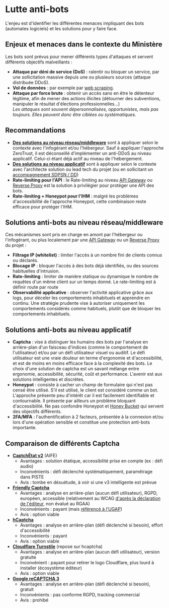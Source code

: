 # Lutte anti-bots
L'enjeu est d'identifier les différentes menaces impliquant des bots (automates logiciels) et les solutions pour y faire face.

## Enjeux et menaces dans le contexte du Ministère
Les bots sont prévus pour mener différents types d'attaques et servent différents objectifs malveillants :
- **Attaque par déni de service (DoS)** : ralentir ou bloquer un service, par une sollicitation massive depuis une ou plusieurs sources (attaque distribuée DDoS).
- **Vol de données** : par exemple par [web scraping](https://fr.wikipedia.org/wiki/Web_scraping).
- **Attaque par force brute** : obtenir un accès sans en être le détenteur légitime, afin de mener des actions illicites (détourner des subventions, manipuler le résultat d'élections professionnelles...)\
_Les attaques sont souvent dépersonnalisées, opportunistes, mais pas toujours. Elles peuvent donc être ciblées ou systématiques._ 

## Recommandations
- [**Des solutions au niveau réseau/middleware**](#solutions-anti-bots-au-niveau-réseaumiddleware) sont à appliquer selon le contexte avec l'infogérant et/ou l'hébergeur. Sauf à appliquer l'approche ZeroTrust, il est déconseillé d'implémenter un anti-DDoS au niveau applicatif. Celui-ci étant déjà actif au niveau de l'hébergement.
- [**Des solutions au niveau applicatif**](#solutions-anti-bots-au-niveau-applicatif) sont à appliquer selon le contexte avec l'architecte solution ou lead tech du projet (ou en sollicitant un [accompagnement SDPSN / DD](https://msociauxfr.sharepoint.com/teams/BureauDesignDev/SitePages/Notreoffre.aspx))
- **Rate-limiting pour l'API** : le Rate-limiting au niveau [API Gateway](../Architecture/api-gateway.md) ou [Reverse Proxy](https://fr.wikipedia.org/wiki/Proxy_inverse) est la solution à privilégier pour protéger une API des bots.
- **Rate-limiting + Honeypot pour l'IHM** : malgré les problèmes d'accessibilité de l'approche Honeypot, cette combinaison reste efficace pour protéger l'IHM.

## Solutions anti-bots au niveau réseau/middleware
Ces mécanismes sont pris en charge en amont par l'hébergeur ou l'infogérant, ou plus localement par une [API Gateway](../Architecture/api-gateway.md) ou un [Reverse Proxy](https://fr.wikipedia.org/wiki/Proxy_inverse) du projet :
- **Filtrage IP (whitelist)** : limiter l'accès à un nombre fini de clients connus ou déclarés.
- **Blocage IP** : bloquer l'accès à des bots déjà identifiés, ou des sources habituelles d'intrusion.
- **Rate-limiting** : limiter de manière statique ou dynamique le nombre de requêtes d'un même client sur un temps donné. Le rate-limiting est à définir route par route
- **Observabilité applicative** : observer l'activité applicative grâce aux logs, pour déceler les comportements inhabituels et apprendre en continu. Une stratégie prudente vise à autoriser uniquement les comportements considérés comme habituels, plutôt que de bloquer les comportements inhabituels.

## Solutions anti-bots au niveau applicatif
- **Captcha** : vise à distinguer les humains des bots par l'analyse en arrière-plan d'un faisceau d'indices (comme le comportement de l'utilisateur) et/ou par un défi utilisateur visuel ou auditif. Le défi utilisateur est une vraie douleur en terme d'ergonomie et d'accessibilité, et est de moins en moins efficace face à la complexité des bots. Le choix d'une solution de captcha est un savant mélange entre ergonomie, accessibilité, sécurité, coût et performance. L'avenir est aux solutions intelligentes et discrètes.
- **Honeypot** : consiste à cacher un champ de formulaire qui n'est pas censé être utilisé. S'il est utilisé, le client est considéré comme un bot. L'approche présente peu d'intérêt car il est facilement identifiable et contournable. Il présente par ailleurs un problème bloquant d'accessibilité. Ne pas confondre Honeypot et [Honey Bucket](https://dec.alaska.gov/eh/solid-waste/how-do-i-dispose-of/honeybucket-waste/) qui servent des objectifs différents.
- **2FA/MFA** : l'authentification à 2 facteurs, présentée à la connexion et/ou lors d'une opération sensible et constitue une protection anti-bots importante.

## Comparaison de différents Captcha
- [**CaptchÉtat v2**](https://static.piste.gouv.fr/captchEtat/docs/CAPTCHA_v2_GUIDE_IMPLEMENTATION.pdf) (AIFE)
    - Avantages : solution étatique, accessibilité prise en compte (ex : défi audio)
    - Inconvénients : défi déclenché systématiquement, paramétrage dans PISTE
    - Avis : tombe en désuétude, à voir si une v3 intelligente est prévue
- [**Friendly Captcha**](https://friendlycaptcha.com/fr/#features)
    - Avantages : analyse en arrière-plan (aucun défi utilisateur), RGPD, européen, accessible (relativement au WCAG [d'après la déclaration de l'éditeur](https://friendlycaptcha.com/insights/captcha-accessibility/), non évalué au RGAA)
    - Inconvénients : payant (mais [référencé à l'UGAP](https://www.ugap.fr/editeurs-logiciels/friendly-captcha-gmbh-f31479))
    - Avis : option viable
- [**hCaptcha**](https://www.hcaptcha.com/#comprehensive)
    - Avantages : analyse en arrière-plan (défi déclenché si besoin), effort d'accessibilité
    - Inconvénients : payant
    - Avis : option viable
- [**Cloudflare Turnstile**](https://www.cloudflare.com/application-services/products/turnstile/) (repose sur hcaptcha)
    - Avantages : analyse en arrière-plan (aucun défi utilisateur), version gratuite
    - Inconvénient : payant pour retirer le logo Cloudflare, plus lourd à installer (écosystème éditeur)
    - Avis : option viable
- [**Google reCAPTCHA 3**](https://cloud.google.com/security/products/recaptcha)
    - Avantages : analyse en arrière-plan (défi déclenché si besoin), gratuit
    - Inconvénients : pas conforme RGPD, tracking commercial
    - Avis : prohibé
